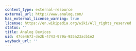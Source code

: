 ```yaml
---
content_type: external-resource
external_url: http://www.analog.com/
has_external_license_warning: true
license: https://en.wikipedia.org/wiki/All_rights_reserved
status: ''
title: Analog Devices
uid: 47ce4672-de2b-4743-979a-935a23acb1e2
wayback_url: ''
---
```

